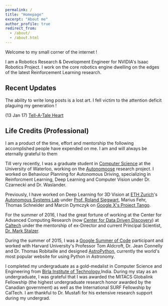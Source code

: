```yaml
---
permalink: /
title: "Homepage"
excerpt: "About me"
author_profile: true
redirect_from: 
  - /about/
  - /about.html
---
```

Welcome to my small corner of the internet !

I am a Robotics Research & Development Engineer for NVIDIA's Isaac Robotics Project. I work on the core robotics engine dwelling on the edges of the latest Reinforcement Learning research.


## Recent Updates
The ability to write long posts is a lost art. I  fell victim to the attention deficit plaguing my generation !

(13 Jan 17) [Tell-A-Tale Heart](posts/2017/01/tell-a-tale-heart)

## Life Credits (Professional)

I am a product of the time, effort and mentorship the following accomplished people have expended on me. I am and will always be eternally grateful to them

Till very recently, I was a graduate student in [Computer Science](https://cs.uwaterloo.ca/) at the University of Waterloo, working on the [Autonomoose](http://www.autonomoose.net/)  research project. I worked on Behaviour Planning for Autonomous Driving, specializing in Reinforcment Learning, Deep Learning and Computer Vision under Dr. Czarnecki and Dr. Waslander.

Previously, I have worked on Deep Learning for 3D Vision at [ETH Zurich](https://www.ethz.ch/en.html)'s [Autonomous Systems Lab](http://www.asl.ethz.ch/) under [Prof. Roland Siegwart](http://www.asl.ethz.ch/the-lab/people/person-detail.html?persid=29981), Marius Fehr, Thomas Schneider and Marcin Dymczyk on [Google X's Project Tango](https://get.google.com/tango/).

For the summer of 2016, I had the great fortune of working at the Center for Advanced Computing Research (now [Center for Data  Driven Discovery](http://cd3.caltech.edu/)) at [Caltech](http://www.caltech.edu/) under the mentorship of ex-Director and current Principal Scientist, [Dr. Mark Stalzer](https://www.linkedin.com/in/mark-stalzer-97254a/).

During the summer of 2015, I was a [Google Summer of Code](https://developers.google.com/open-source/gsoc/) participant and worked with Harvard University's Professor Tom Aldcroft, Dr. Jean Connelly and Dr. Thomas Robitaille and designed [AstroPython](http://astropython.org), currently the world's most popular website for using Python in Astronomy. 

I completed my undergraduate as a gold-medalist in Computer Science and Engineering from [Birla Institute of Technology](https://bitmesra.ac.in/),India. During my stay as an undergraduate, I was grateful that I was awarded the MITACS Globalink Fellowship (the highest undergraduate research honor awarded by the Canadian government) as well as the International SURF Fellowship by CalTech. I am thankful to Dr. Mustafi for his extensive research support during my undergrad. 
